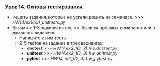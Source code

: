 ### Урок 14. Основы тестирования.

* Решить задания, которые не успели решить на семинаре. >>> _HW14/ex1/ex1_unittests.py_
* Возьмите 1-3 задания из тех, что были на прошлых семинарах или в домашних заданиях.
  * Напишите к ним тесты.
  * 2-5 тестов на задание в трёх вариантах:
    * **doctest** >>> *HW14.ex2_1(2, 3).hw_doctest.py*
    * **unittest** >>> *HW14.ex2_1(2, 3).hw_unittest.py*
    * **pytest** >>> *HW14.ex2_1(2, 3).hw_pytest.py*